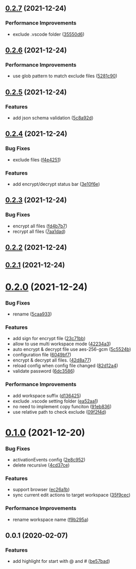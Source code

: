 ## [0.2.7](https://github.com/cwxyz007/vscode-writing/compare/v0.2.6...v0.2.7) (2021-12-24)


### Performance Improvements

* exclude .vscode folder ([35550d6](https://github.com/cwxyz007/vscode-writing/commit/35550d696ef1fc188e729732dc38e95559044dcb))



## [0.2.6](https://github.com/cwxyz007/vscode-writing/compare/v0.2.5...v0.2.6) (2021-12-24)


### Performance Improvements

* use glob pattern to match exclude files ([5281c90](https://github.com/cwxyz007/vscode-writing/commit/5281c9041a799a0111488f69358c99b910a7c172))



## [0.2.5](https://github.com/cwxyz007/vscode-writing/compare/v0.2.4...v0.2.5) (2021-12-24)


### Features

* add json schema validation ([5c8a92d](https://github.com/cwxyz007/vscode-writing/commit/5c8a92df1651d1f341a1ff2dc3363047eb632ae8))



## [0.2.4](https://github.com/cwxyz007/vscode-writing/compare/v0.2.3...v0.2.4) (2021-12-24)


### Bug Fixes

* exclude files ([f4e4251](https://github.com/cwxyz007/vscode-writing/commit/f4e42517e20b2fd27e4a5322b5347748625021b9))


### Features

* add encrypt/decrypt status bar ([3e10f6e](https://github.com/cwxyz007/vscode-writing/commit/3e10f6ede0042900c5e8919d9cc5dbe3acc29ae3))



## [0.2.3](https://github.com/cwxyz007/vscode-writing/compare/v0.2.2...v0.2.3) (2021-12-24)


### Bug Fixes

* encrypt all files ([fd4b7b7](https://github.com/cwxyz007/vscode-writing/commit/fd4b7b75fde3a286443644cb6b1319bf07aff4d4))
* recrypt all files ([7aa1dad](https://github.com/cwxyz007/vscode-writing/commit/7aa1dad3976bd3207266adb69fb482d22dda73ba))



## [0.2.2](https://github.com/cwxyz007/vscode-writing/compare/v0.2.1...v0.2.2) (2021-12-24)



## [0.2.1](https://github.com/cwxyz007/vscode-writing/compare/v0.2.0...v0.2.1) (2021-12-24)



# [0.2.0](https://github.com/cwxyz007/vscode-writing/compare/v0.1.0...v0.2.0) (2021-12-24)


### Bug Fixes

* rename ([5caa933](https://github.com/cwxyz007/vscode-writing/commit/5caa93302410da4919358fd76cf5f0fcb82a2df4))


### Features

* add sign for encrypt file ([23c71bb](https://github.com/cwxyz007/vscode-writing/commit/23c71bb63dffaa1e49cf3e69b0bc7fcf940c0d4a))
* allow to use multi workspace mode ([42234a3](https://github.com/cwxyz007/vscode-writing/commit/42234a330b840439bbb9cc4788f3bee286a94add))
* auto encrypt & decrypt file use aes-256-gcm ([5c5524b](https://github.com/cwxyz007/vscode-writing/commit/5c5524b04d3a0d172c981cbb594db079bb5238e5))
* configuration file ([6049bf7](https://github.com/cwxyz007/vscode-writing/commit/6049bf7870fb4915713e060b9a21b5f5dec14de6))
* encrypt & decrypt all files. ([42d8a77](https://github.com/cwxyz007/vscode-writing/commit/42d8a776bde1b3b25f3fd04095743dcc1cb1529e))
* reload config when config file changed ([82d12a4](https://github.com/cwxyz007/vscode-writing/commit/82d12a4c7d520c48eacdecb85892df58005deab6))
* validate password ([6dc3586](https://github.com/cwxyz007/vscode-writing/commit/6dc3586c2234601c047720f4df4b9939973c2edc))


### Performance Improvements

* add workspace suffix ([d136425](https://github.com/cwxyz007/vscode-writing/commit/d136425066b6e8bcc84c7b9c91bbc8aed4785d0e))
* exclude .vscode setting folder ([ea52aa1](https://github.com/cwxyz007/vscode-writing/commit/ea52aa1fb9e906bcf5ec304ee17b96a36cdafe36))
* no need to implement copy funciton ([91eb836](https://github.com/cwxyz007/vscode-writing/commit/91eb8361cd4bb67dc0e4162ad1215a2016d23f1a))
* use relative path to check exclude ([09f2f4d](https://github.com/cwxyz007/vscode-writing/commit/09f2f4d86d22f0276c36e94e1d653f6e2a9bce26))



# [0.1.0](https://github.com/cwxyz007/vscode-writing/compare/v0.0.1...v0.1.0) (2021-12-20)


### Bug Fixes

* activationEvents config ([2e8c952](https://github.com/cwxyz007/vscode-writing/commit/2e8c952f17b65bb0c8dfbe19ebc447dffeba32d9))
* delete recursive ([4cd37ce](https://github.com/cwxyz007/vscode-writing/commit/4cd37cee481c94af917918e59da6d7ae3678ebc1))


### Features

* support browser ([ec26a1b](https://github.com/cwxyz007/vscode-writing/commit/ec26a1baff079729018ef3396c96a811b31e8525))
* sync current edit actions to target workspace ([35f9cec](https://github.com/cwxyz007/vscode-writing/commit/35f9cecac281c7b183ed81a728b9e75b1950e73a))


### Performance Improvements

* rename workspace name ([f9b295a](https://github.com/cwxyz007/vscode-writing/commit/f9b295aa0e1a07acc4a46ead1b7057ea11da3a84))



## 0.0.1 (2020-02-07)


### Features

* add highlight for start with @ and # ([be57bad](https://github.com/cwxyz007/vscode-writing/commit/be57bad63433b40fdf7412d7e85d09977ef15a3a))
